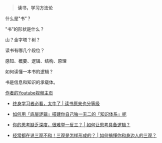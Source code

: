 > **读书，学习方法论**

什么是"书”？

"书”的形状是什么？

山？金字塔？树？

读书有哪几个段位？

感知、概要、逻辑、结构、原理

如何读懂一本书的逻辑？

书是信息和知识的承载体。


[作者的Youtube视频主页](https://www.youtube.com/@%E7%A8%8B%E9%A9%BF-i5j/videos)
- [终身学习者必看，太牛了 | 读书原来也分等级](https://www.youtube.com/watch?v=JOIkVIPzeK0)

- [如何用「底层逻辑」搭建你自己独一无二的「知识体系」呢](https://www.youtube.com/watch?v=tGBt3RNyTHo)

- [你的思考缺乏深度，很难举一反三？ | 如何让思考具备逻辑？](https://www.youtube.com/watch?v=yEwdpLSRrP8)

- [经常都在说三观不和！三观是怎样形成的？ | 如何搞懂你和身边人的三观？](https://www.youtube.com/watch?v=95A1nhRrYs0)
